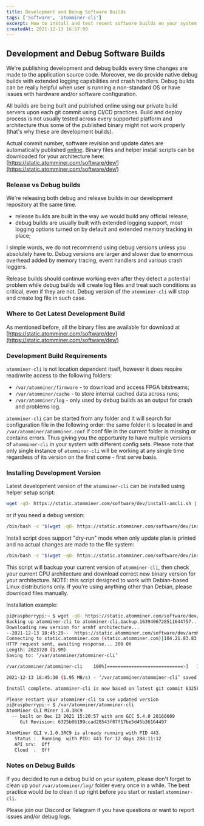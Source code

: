 ```yaml
---
title: Development and Debug Software Builds
tags: ['Software', 'atomminer-cli']
excerpt: How to install and test recent software builds on your system. Try new features and fixes before they are released.
createdAt: 2021-12-13 16:57:00
---
```



## Development and Debug Software Builds

We're publishing development and debug builds every time changes are made to the application source code. Moreover, we do provide native debug builds with extended logging capabilities and crash handlers. Debug builds can be really helpful when user is running a non-standard OS or have issues with hardware and/or software configuration.

All builds are being built and published online using our private build servers upon each git commit using CI/CD practices. Build and deploy process is not usually tested across every supported platform and architecture thus some of the published binary might not work properly (that's why these are development builds).

Actual commit number, software revision and update dates are automatically published [online](https://static.atomminer.com/software/dev/version.txt). Binary files and helper install scripts can be downloaded for your architecture here: [https://static.atomminer.com/software/dev/](https://static.atomminer.com/software/dev/)

### Release vs Debug builds

We're releasing both debug and release builds in our development repository at the same time. 
 - release builds are built in the way we would build any official release;
 - debug builds are usually built with extended logging support, most logging options turned on by default and extended memory tracking in place;

I simple words, we do not recommend using debug versions unless you absolutely have to. Debug versions are larger and slower due to enormous overhead added by memory tracing, event handlers and various crash loggers.

Release builds should continue working even after they detect a potential problem while debug builds will create log files and treat such conditions as critical, even if they are not. Debug version of the `atomminer-cli` will stop and create log file in such case.

### Where to Get Latest Development Build

As mentioned before, all the binary files are available for download at [https://static.atomminer.com/software/dev](https://static.atomminer.com/software/dev/) 

### Development Build Requirements

`atomminer-cli` is not location dependent itself, however it does require read/write access to the following folders:
- `/var/atomminer/firmware` - to download and access FPGA bitstreams;
- `/var/atomminer/cache` - to store internal cached data across runs;
- `/var/atomminer/log` - only used by debug builds as an output for crash and problems log.

`atomminer-cli` can be started from any folder and it will search for configuration file in the following order: the same folder it is located in and `/var/atomminer/atomminer.conf` if conf file in the current folder is missing or contains errors. Thus giving you the opportunity to have multiple versions of `atomminer-cli` in your system with different config sets. 
Please note that only single instance of `atomminer-cli` will be working at any single time regardless of its version on the first come - first serve basis.

### Installing Development Version

Latest development version of the `atomminer-cli` can be installed using helper setup script:
```bash
wget -qO- https://static.atomminer.com/software/dev/install-amcli.sh | bash
```
or if you need a debug version:
```bash
/bin/bash -c "$(wget -qO- https://static.atomminer.com/software/dev/install-amcli.sh)" 'install' --debug
```

Install script does support "dry-run" mode when only update plan is printed and no actual changes are made to the file system:
```bash
/bin/bash -c "$(wget -qO- https://static.atomminer.com/software/dev/install-amcli.sh)" 'install' --dry
```

This script will backup your current version of `atomminer-cli`, then check your current CPU architecture and download correct new binary version for your architecture. NOTE: this script designed to work with Debian-based Linux distributions only. If you're using anything other than Debian, please download files manually.

Installation example:
```bash
pi@raspberrypi:~ $ wget -qO- https://static.atomminer.com/software/dev/get-am-cli.sh | bash
Backing up atomminer-cli to atomminer-cli.backup.1639406728511644757...
Downloading new version for armhf architecture...
--2021-12-13 18:45:29--  https://static.atomminer.com/software/dev/armhf/atomminer-cli
Connecting to static.atomminer.com (static.atomminer.com)|104.21.83.83|:443... connected.
HTTP request sent, awaiting response... 200 OK
Length: 2023720 (1.9M)
Saving to: ‘/var/atomminer/atomminer-cli’

/var/atomminer/atomminer-cli    100%[============================>]   1.93M  1.95MB/s    in 1.0s    

2021-12-13 18:45:30 (1.95 MB/s) - ‘/var/atomminer/atomminer-cli’ saved [2023720/2023720]

Install complete. atomminer-cli is now based on latest git commit 6325b06199ccad28543f07f17be5d45b36164497

Please restart your atomminer-cli to use updated version
pi@raspberrypi:~ $ /var/atomminer/atomminer-cli
AtomMiner CLI Miner 1.0.3RC9 
  -- built on Dec 13 2021 15:20:57 with arm GCC 5.4.0 20160609
	 Git Revision: 6325b06199ccad28543f07f17be5d45b36164497 

AtomMiner CLI v.1.0.3RC9 is already running with PID 443.
   Status :  Running  with PID: 443 for 12 days 288:11:12
   API srv:  Off 
   Cloud  :  Off 
```

### Notes on Debug Builds

If you decided to run a debug build on your system, please don't forget to clean up your `/var/atomminer/log/` folder every once in a while. The best practice would be to clean it up right before you start or restart `atomminer-cli`.

Please join our Discord or Telegram if you have questions or want to report issues and/or debug logs. 